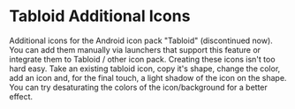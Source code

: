 # Tabloid Additional Icons
Additional icons for the Android icon pack "Tabloid" (discontinued now).
You can add them manually via launchers that support this feature or integrate them to Tabloid / other icon pack.
Creating these icons isn't too hard easy. Take an existing tabloid icon, copy it's shape, change the color, add an icon and, for the final touch, a light shadow of the icon on the shape. You can try desaturating the colors of the icon/background for a better effect.
